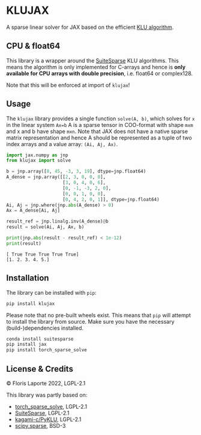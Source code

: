 # KLUJAX

A sparse linear solver for JAX based on the
efficient [KLU algorithm](https://ufdcimages.uflib.ufl.edu/UF/E0/01/17/21/00001/palamadai_e.pdf).

## CPU & float64

This library is a wrapper around the [SuiteSparse](https://github.com/DrTimothyAldenDavis/SuiteSparse) KLU
algorithms. This means the algorithm is only implemented for
C-arrays and hence is **only available for CPU
arrays with double precision**, i.e. float64 or complex128.

Note that this will be enforced at import of `klujax`!

## Usage

The `klujax` library provides a single function `solve(A, b)`, which solves for `x` in
the linear system `Ax=b` A is a sparse tensor in COO-format with shape `mxm` and x and b
have shape `mxn`. Note that JAX does not have a native sparse matrix representation and
hence A should be represented as a tuple of two index arrays and a value
array: `(Ai, Aj, Ax)`.

```python
import jax.numpy as jnp
from klujax import solve

b = jnp.array([8, 45, -3, 3, 19], dtype=jnp.float64)
A_dense = jnp.array([[2, 3, 0, 0, 0],
                     [3, 0, 4, 0, 6],
                     [0, -1, -3, 2, 0],
                     [0, 0, 1, 0, 0],
                     [0, 4, 2, 0, 1]], dtype=jnp.float64)
Ai, Aj = jnp.where(jnp.abs(A_dense) > 0)
Ax = A_dense[Ai, Aj]

result_ref = jnp.linalg.inv(A_dense)@b
result = solve(Ai, Aj, Ax, b)

print(jnp.abs(result - result_ref) < 1e-12)
print(result)
```

```
[ True True True True True]
[1. 2. 3. 4. 5.]
```

## Installation

The library can be installed with `pip`:

```bash
pip install klujax
```

Please note that no pre-built wheels exist. This means that `pip` will
attempt to install the library from source. Make sure you have the
necessary (build-)dependencies installed.

```bash
conda install suitesparse
pip install jax
pip install torch_sparse_solve
```

## License & Credits

© Floris Laporte 2022, LGPL-2.1

This library was partly based on:

- [torch_sparse_solve](https://github.com/flaport/torch_sparse_solve), LGPL-2.1
- [SuiteSparse](https://github.com/DrTimothyAldenDavis/SuiteSparse), LGPL-2.1
- [kagami-c/PyKLU](https://github.com/kagami-c/PyKLU), LGPL-2.1
- [scipy.sparse](https://github.com/scipy/scipy/tree/master/scipy/sparse), BSD-3
